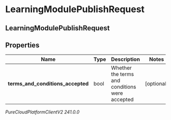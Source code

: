 # LearningModulePublishRequest

## LearningModulePublishRequest

## Properties

|Name | Type | Description | Notes|
|------------ | ------------- | ------------- | -------------|
| **terms_and_conditions_accepted** | bool | Whether the terms and conditions were accepted | [optional] |



_PureCloudPlatformClientV2 241.0.0_
